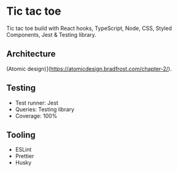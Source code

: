 # Tic tac toe

Tic tac toe build with React hooks, TypeScript, Node, CSS, Styled Components, Jest & Testing library.

## Architecture
(Atomic design)](https://atomicdesign.bradfrost.com/chapter-2/).

## Testing
- Test runner: Jest
- Queries: Testing library
- Coverage: 100%

## Tooling
- ESLint
- Prettier
- Husky